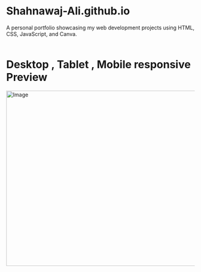 # Shahnawaj-Ali.github.io
A personal portfolio showcasing my web development projects using HTML, CSS, JavaScript, and Canva.<br><br>
<h1>Desktop , Tablet , Mobile responsive Preview</h1>
<img width="533" height="468" alt="Image" src="https://github.com/user-attachments/assets/d9643f33-2921-4b5b-99a5-19f112d39625" />
   



